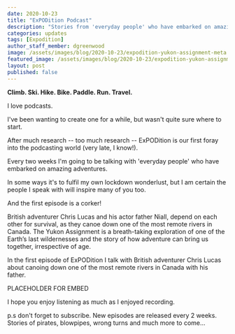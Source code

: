 ```yaml
---
date: 2020-10-23
title: "ExPODition Podcast"
description: "Stories from 'everyday people' who have embarked on amazing adventures."
categories: updates
tags: [Expodition]
author_staff_member: dgreenwood
image: /assets/images/blog/2020-10-23/expodition-yukon-assignment-meta.jpg
featured_image: /assets/images/blog/2020-10-23/expodition-yukon-assignment-sm.jpg
layout: post
published: false
---
```


**Climb. Ski. Hike. Bike. Paddle. Run. Travel.**

I love podcasts.

I've been wanting to create one for a while, but wasn't quite sure where to start.

After much research -- too much research -- ExPODition is our first foray into the podcasting world (very late, I know!).

Every two weeks I'm going to be talking with 'everyday people' who have embarked on amazing adventures.

In some ways it's to fulfil my own lockdown wonderlust, but I am certain the people I speak with will inspire many of you too.

And the first episode is a corker!

British adventurer Chris Lucas and his actor father Niall, depend on each other for survival, as they canoe down one of the most remote rivers in Canada. The Yukon Assignment is a breath-taking exploration of one of the Earth’s last wildernesses and the story of how adventure can bring us together, irrespective of age.

In the first episode of ExPODition I talk with British adventurer Chris Lucas about canoing down one of the most remote rivers in Canada with his father.

PLACEHOLDER FOR EMBED

I hope you enjoy listening as much as I enjoyed recording.

p.s don't forget to subscribe. New episodes are released every 2 weeks. Stories of pirates, blowpipes, wrong turns and much more to come...